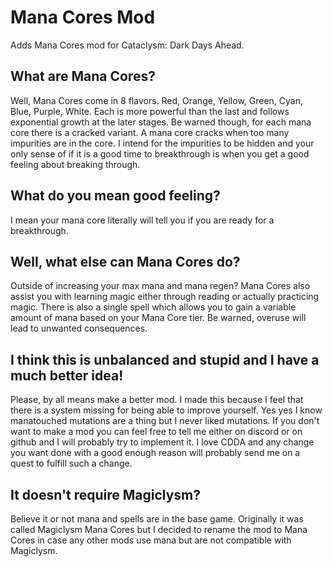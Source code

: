 # Mana Cores Mod
Adds Mana Cores mod for Cataclysm: Dark Days Ahead.
## What are Mana Cores?
Well, Mana Cores come in 8 flavors. Red, Orange, Yellow, Green, Cyan, Blue, Purple, White. Each is more powerful than the last and follows exponential growth at the later stages. Be warned though, for each mana core there is a cracked variant. A mana core cracks when too many impurities are in the core. I intend for the impurities to be hidden and your only sense of if it is a good time to breakthrough is when you get a good feeling about breaking through. 
## What do you mean good feeling?
I mean your mana core literally will tell you if you are ready for a breakthrough.
## Well, what else can Mana Cores do?
Outside of increasing your max mana and mana regen? Mana Cores also assist you with learning magic either through reading or actually practicing magic. There is also a single spell which allows you to gain a variable amount of mana based on your Mana Core tier. Be warned, overuse will lead to unwanted consequences.
## I think this is unbalanced and stupid and I have a much better idea!
Please, by all means make a better mod. I made this because I feel that there is a system missing for being able to improve yourself. Yes yes I know manatouched mutations are a thing but I never liked mutations. If you don't want to make a mod you can feel free to tell me either on discord or on github and I will probably try to implement it. I love CDDA and any change you want done with a good enough reason will probably send me on a quest to fulfill such a change.
## It doesn't require Magiclysm?
Believe it or not mana and spells are in the base game. Originally it was called Magiclysm Mana Cores but I decided to rename the mod to Mana Cores in case any other mods use mana but are not compatible with Magiclysm.
